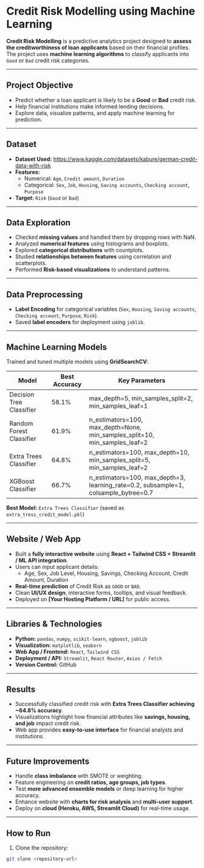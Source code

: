 
# Credit Risk Modelling using Machine Learning

**Credit Risk Modelling** is a predictive analytics project designed to **assess the creditworthiness of loan applicants** based on their financial profiles. The project uses **machine learning algorithms** to classify applicants into `Good` or `Bad` credit risk categories.

---

## **Project Objective**
- Predict whether a loan applicant is likely to be a **Good** or **Bad** credit risk.
- Help financial institutions make informed lending decisions.
- Explore data, visualize patterns, and apply machine learning for prediction.

---

## **Dataset**
- **Dataset Used:** https://www.kaggle.com/datasets/kabure/german-credit-data-with-risk
- **Features:**
  - Numerical: `Age`, `Credit amount`, `Duration`
  - Categorical: `Sex`, `Job`, `Housing`, `Saving accounts`, `Checking account`, `Purpose`
- **Target:** `Risk` (`Good` or `Bad`)

---

## **Data Exploration**
- Checked **missing values** and handled them by dropping rows with NaN.
- Analyzed **numerical features** using histograms and boxplots.
- Explored **categorical distributions** with countplots.
- Studied **relationships between features** using correlation and scatterplots.
- Performed **Risk-based visualizations** to understand patterns.

---

## **Data Preprocessing**
- **Label Encoding** for categorical variables (`Sex`, `Housing`, `Saving accounts`, `Checking account`, `Purpose`, `Risk`).
- Saved **label encoders** for deployment using `joblib`.

---

## **Machine Learning Models**
Trained and tuned multiple models using **GridSearchCV**:

| Model                   | Best Accuracy | Key Parameters |
|--------------------------|---------------|----------------|
| Decision Tree Classifier | 58.1%         | max_depth=5, min_samples_split=2, min_samples_leaf=1 |
| Random Forest Classifier | 61.9%         | n_estimators=100, max_depth=None, min_samples_split=10, min_samples_leaf=2 |
| Extra Trees Classifier   | 64.8%         | n_estimators=100, max_depth=10, min_samples_split=5, min_samples_leaf=2 |
| XGBoost Classifier       | 66.7%         | n_estimators=100, max_depth=3, learning_rate=0.2, subsample=1, colsample_bytree=0.7 |

**Best Model:** `Extra Trees Classifier` (saved as `extra_tress_credit_model.pkl`)  

---

## **Website / Web App**
- Built a **fully interactive website** using **React + Tailwind CSS + Streamlit / ML API integration**.
- Users can input applicant details:
  - Age, Sex, Job Level, Housing, Savings, Checking Account, Credit Amount, Duration
- **Real-time prediction** of Credit Risk as `GOOD` or `BAD`.
- Clean **UI/UX design**, interactive forms, tooltips, and visual feedback.
- Deployed on **[Your Hosting Platform / URL]** for public access.

---

## **Libraries & Technologies**
- **Python:** `pandas`, `numpy`, `scikit-learn`, `xgboost`, `joblib`
- **Visualization:** `matplotlib`, `seaborn`
- **Web App / Frontend:** `React`, `Tailwind CSS`
- **Deployment / API:** `Streamlit`, `React Router`, `Axios / Fetch`
- **Version Control:** GitHub

---

## **Results**
- Successfully classified credit risk with **Extra Trees Classifier achieving ~64.8% accuracy**.
- Visualizations highlight how financial attributes like **savings, housing, and job** impact credit risk.
- Web app provides **easy-to-use interface** for financial analysts and institutions.

---

## **Future Improvements**
- Handle **class imbalance** with SMOTE or weighting.
- Feature engineering on **credit ratios, age groups, job types**.
- Test **more advanced ensemble models** or deep learning for higher accuracy.
- Enhance website with **charts for risk analysis** and **multi-user support**.
- Deploy on **cloud (Heroku, AWS, Streamlit Cloud)** for real-time usage.

---

## **How to Run**
1. Clone the repository:  
```bash
git clone <repository-url>
